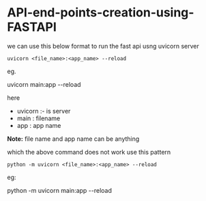 # API-end-points-creation-using-FASTAPI

we can use this below format to run the fast api usng uvicorn server

`uvicorn <file_name>:<app_name> --reload`

eg. 

uvicorn main:app --reload

here
- uvicorn :- is server
- main : filename
- app : app name

**Note:** file name and app name can be anything

which the above command does not work use this pattern 

` python -m uvicorn <file_name>:<app_name> --reload `

eg:

python -m uvicorn main:app --reload
